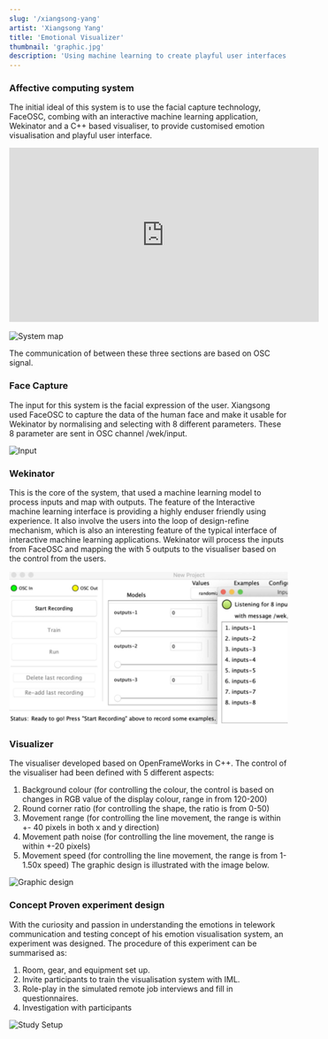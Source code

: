 ```yaml
---
slug: '/xiangsong-yang'
artist: 'Xiangsong Yang'
title: 'Emotional Visualizer'
thumbnail: 'graphic.jpg'
description: 'Using machine learning to create playful user interfaces'
---
```


### Affective computing system

The initial ideal of this system is to use the facial capture technology, FaceOSC, combing with an
interactive machine learning application, Wekinator and a C++ based visualiser, to provide
customised emotion visualisation and playful user interface.

<div class="iframe-wrapper">
<iframe width="560" height="315" src="https://www.youtube.com/embed/ByVcCXy-KTw?start=15" frameborder="0" allow="accelerometer; autoplay; clipboard-write; encrypted-media; gyroscope; picture-in-picture" allowfullscreen></iframe>
</div>

![System map](system_map.jpg)

The communication of between these three sections are based on OSC signal.

### Face Capture

The input for this system is the facial expression of the user. Xiangsong used FaceOSC to capture
the data of the human face and make it usable for Wekinator by normalising and selecting with 8
different parameters. These 8 parameter are sent in OSC channel /wek/input.

![Input](input.jpg)

### Wekinator

This is the core of the system, that used a machine learning model to process inputs and map
with outputs. The feature of the Interactive machine learning interface is providing a highly enduser friendly using experience. It also involve the users into the loop of design-refine mechanism,
which is also an interesting feature of the typical interface of interactive machine learning
applications.
Wekinator will process the inputs from FaceOSC and mapping the with 5 outputs to the visualiser
based on the control from the users.

![Wekinator interface](wekinator.jpg)

### Visualizer

The visualiser developed based on OpenFrameWorks in C++.
The control of the visualiser had been defined with 5 different aspects:

1. Background colour (for controlling the colour, the control is based on changes in RGB
   value of the display colour, range in from 120-200)
2. Round corner ratio (for controlling the shape, the ratio is from 0-50)
3. Movement range (for controlling the line movement, the range is within +- 40 pixels in
   both x and y direction)
4. Movement path noise (for controlling the line movement, the range is within +-20 pixels)
5. Movement speed (for controlling the line movement, the range is from 1-1.50x speed)
   The graphic design is illustrated with the image below.

![Graphic design](graphic.jpg)

### Concept Proven experiment design

With the curiosity and passion in understanding the emotions in telework communication and
testing concept of his emotion visualisation system, an experiment was designed.
The procedure of this experiment can be summarised as:

1. Room, gear, and equipment set up.
2. Invite participants to train the visualisation system with IML.
3. Role-play in the simulated remote job interviews and fill in questionnaires.
4. Investigation with participants

![Study Setup](setup.jpg)
